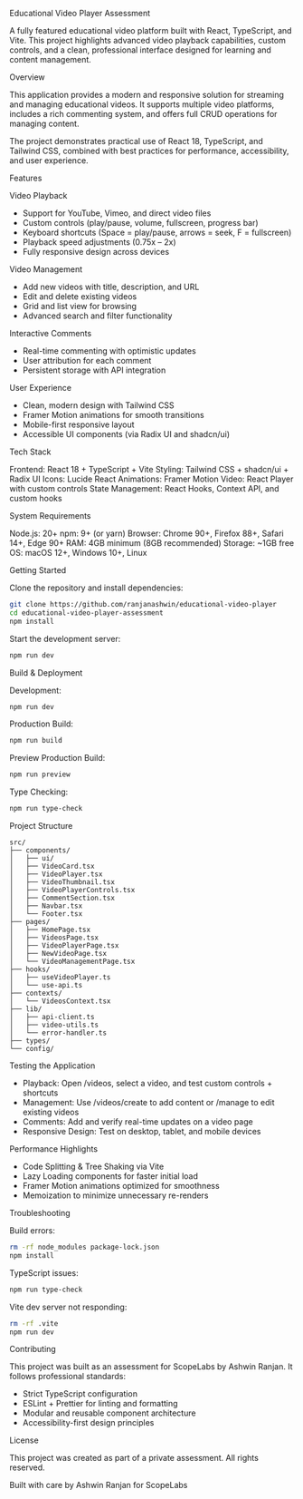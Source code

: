 Educational Video Player Assessment

A fully featured educational video platform built with React, TypeScript, and Vite. This project highlights advanced video playback capabilities, custom controls, and a clean, professional interface designed for learning and content management.

Overview

This application provides a modern and responsive solution for streaming and managing educational videos. It supports multiple video platforms, includes a rich commenting system, and offers full CRUD operations for managing content.

The project demonstrates practical use of React 18, TypeScript, and Tailwind CSS, combined with best practices for performance, accessibility, and user experience.

Features

Video Playback
- Support for YouTube, Vimeo, and direct video files
- Custom controls (play/pause, volume, fullscreen, progress bar)
- Keyboard shortcuts (Space = play/pause, arrows = seek, F = fullscreen)
- Playback speed adjustments (0.75x – 2x)
- Fully responsive design across devices

Video Management
- Add new videos with title, description, and URL
- Edit and delete existing videos
- Grid and list view for browsing
- Advanced search and filter functionality

Interactive Comments
- Real-time commenting with optimistic updates
- User attribution for each comment
- Persistent storage with API integration

User Experience
- Clean, modern design with Tailwind CSS
- Framer Motion animations for smooth transitions
- Mobile-first responsive layout
- Accessible UI components (via Radix UI and shadcn/ui)

Tech Stack

Frontend: React 18 + TypeScript + Vite
Styling: Tailwind CSS + shadcn/ui + Radix UI
Icons: Lucide React
Animations: Framer Motion
Video: React Player with custom controls
State Management: React Hooks, Context API, and custom hooks

System Requirements

Node.js: 20+
npm: 9+ (or yarn)
Browser: Chrome 90+, Firefox 88+, Safari 14+, Edge 90+
RAM: 4GB minimum (8GB recommended)
Storage: ~1GB free
OS: macOS 12+, Windows 10+, Linux

Getting Started

Clone the repository and install dependencies:

```bash
git clone https://github.com/ranjanashwin/educational-video-player
cd educational-video-player-assessment
npm install
```

Start the development server:

```bash
npm run dev
```

Build & Deployment

Development:
```bash
npm run dev
```

Production Build:
```bash
npm run build
```

Preview Production Build:
```bash
npm run preview
```

Type Checking:
```bash
npm run type-check
```

Project Structure

```
src/
├── components/           
│   ├── ui/              
│   ├── VideoCard.tsx
│   ├── VideoPlayer.tsx
│   ├── VideoThumbnail.tsx
│   ├── VideoPlayerControls.tsx
│   ├── CommentSection.tsx
│   ├── Navbar.tsx
│   └── Footer.tsx
├── pages/
│   ├── HomePage.tsx
│   ├── VideosPage.tsx
│   ├── VideoPlayerPage.tsx
│   ├── NewVideoPage.tsx
│   └── VideoManagementPage.tsx
├── hooks/
│   ├── useVideoPlayer.ts
│   └── use-api.ts
├── contexts/
│   └── VideosContext.tsx
├── lib/
│   ├── api-client.ts
│   ├── video-utils.ts
│   └── error-handler.ts
├── types/
└── config/
```

Testing the Application

- Playback: Open /videos, select a video, and test custom controls + shortcuts
- Management: Use /videos/create to add content or /manage to edit existing videos
- Comments: Add and verify real-time updates on a video page
- Responsive Design: Test on desktop, tablet, and mobile devices

Performance Highlights

- Code Splitting & Tree Shaking via Vite
- Lazy Loading components for faster initial load
- Framer Motion animations optimized for smoothness
- Memoization to minimize unnecessary re-renders

Troubleshooting

Build errors:
```bash
rm -rf node_modules package-lock.json
npm install
```

TypeScript issues:
```bash
npm run type-check
```

Vite dev server not responding:
```bash
rm -rf .vite
npm run dev
```

Contributing

This project was built as an assessment for ScopeLabs by Ashwin Ranjan.
It follows professional standards:

- Strict TypeScript configuration
- ESLint + Prettier for linting and formatting
- Modular and reusable component architecture
- Accessibility-first design principles

License

This project was created as part of a private assessment.
All rights reserved.

Built with care by Ashwin Ranjan for ScopeLabs

